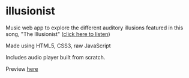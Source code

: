 # illusionist
Music web app to explore the different auditory illusions featured in this song, "The Illusionist" ([click here to listen](https://meiohara.bandcamp.com/track/the-illusionist))

Made using HTML5, CSS3, raw JavaScript

Includes audio player built from scratch.

Preview [here](http://constancebainbridge.com/apps/illusionist)
